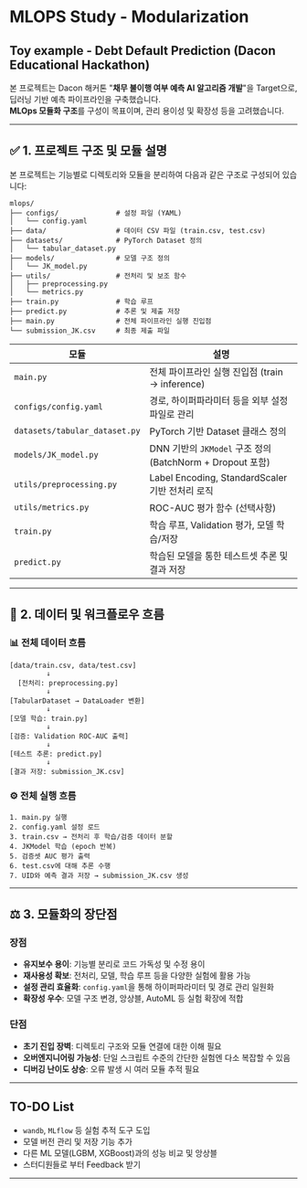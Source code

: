 # MLOPS Study - Modularization


## Toy example - Debt Default Prediction (Dacon Educational Hackathon)

본 프로젝트는 Dacon 해커톤 "**채무 불이행 여부 예측 AI 알고리즘 개발**"을 Target으로, 딥러닝 기반 예측 파이프라인을 구축했습니다.  
**MLOps 모듈화 구조**를 구성이 목표이며, 관리 용이성 및 확장성 등을 고려했습니다.

---

## ✅ 1. 프로젝트 구조 및 모듈 설명

본 프로젝트는 기능별로 디렉토리와 모듈을 분리하여 다음과 같은 구조로 구성되어 있습니다:

```
mlops/
├── configs/              # 설정 파일 (YAML)
│   └── config.yaml
├── data/                 # 데이터 CSV 파일 (train.csv, test.csv)
├── datasets/             # PyTorch Dataset 정의
│   └── tabular_dataset.py
├── models/               # 모델 구조 정의
│   └── JK_model.py
├── utils/                # 전처리 및 보조 함수
│   ├── preprocessing.py
│   └── metrics.py
├── train.py              # 학습 루프
├── predict.py            # 추론 및 제출 저장
├── main.py               # 전체 파이프라인 실행 진입점
└── submission_JK.csv     # 최종 제출 파일
```

| 모듈 | 설명 |
|------|------|
| `main.py` | 전체 파이프라인 실행 진입점 (train → inference) |
| `configs/config.yaml` | 경로, 하이퍼파라미터 등을 외부 설정 파일로 관리 |
| `datasets/tabular_dataset.py` | PyTorch 기반 Dataset 클래스 정의 |
| `models/JK_model.py` | DNN 기반의 `JKModel` 구조 정의 (BatchNorm + Dropout 포함) |
| `utils/preprocessing.py` | Label Encoding, StandardScaler 기반 전처리 로직 |
| `utils/metrics.py` | ROC-AUC 평가 함수 (선택사항) |
| `train.py` | 학습 루프, Validation 평가, 모델 학습/저장 |
| `predict.py` | 학습된 모델을 통한 테스트셋 추론 및 결과 저장 |

---

## 🔁 2. 데이터 및 워크플로우 흐름

### 📊 전체 데이터 흐름

```
[data/train.csv, data/test.csv]
         ↓
  [전처리: preprocessing.py]
         ↓
[TabularDataset → DataLoader 변환]
         ↓
[모델 학습: train.py]
         ↓
[검증: Validation ROC-AUC 출력]
         ↓
[테스트 추론: predict.py]
         ↓
[결과 저장: submission_JK.csv]
```

### ⚙️ 전체 실행 흐름

```
1. main.py 실행
2. config.yaml 설정 로드
3. train.csv → 전처리 후 학습/검증 데이터 분할
4. JKModel 학습 (epoch 반복)
5. 검증셋 AUC 평가 출력
6. test.csv에 대해 추론 수행
7. UID와 예측 결과 저장 → submission_JK.csv 생성
```

---

## ⚖️ 3. 모듈화의 장단점

### 장점

- **유지보수 용이**: 기능별 분리로 코드 가독성 및 수정 용이
- **재사용성 확보**: 전처리, 모델, 학습 루프 등을 다양한 실험에 활용 가능
- **설정 관리 효율화**: `config.yaml`을 통해 하이퍼파라미터 및 경로 관리 일원화
- **확장성 우수**: 모델 구조 변경, 앙상블, AutoML 등 실험 확장에 적합

### 단점

- **초기 진입 장벽**: 디렉토리 구조와 모듈 연결에 대한 이해 필요
- **오버엔지니어링 가능성**: 단일 스크립트 수준의 간단한 실험엔 다소 복잡할 수 있음
- **디버깅 난이도 상승**: 오류 발생 시 여러 모듈 추적 필요

---

## TO-DO List

- `wandb`, `MLflow` 등 실험 추적 도구 도입
- 모델 버전 관리 및 저장 기능 추가
- 다른 ML 모델(LGBM, XGBoost)과의 성능 비교 및 앙상블
- 스터디원들로 부터 Feedback 받기

---
